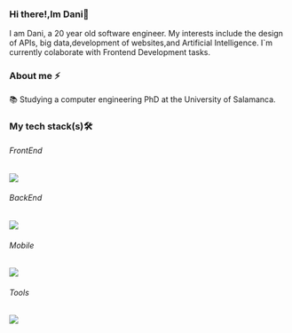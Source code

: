 ### Hi there!,Im Dani👋
I am Dani, a 20 year old software engineer. My interests include the design of APIs, big data,development of websites,and Artificial Intelligence.
I`m currently colaborate with Frontend Development tasks.
### About me ⚡
📚 Studying a computer engineering PhD at the University of Salamanca.
### My tech stack(s)🛠
<p align="center">
  <h6>FrontEnd</h6>
  <a href="https://skillicons.dev">
    <img src="https://skillicons.dev/icons?i=vuejs,html,css,react,nodejs,typescript,js" />
  </a>
</p>
<p align="center">
  <h6>BackEnd</h6>
  <a href="https://skillicons.dev">
    <img src="https://skillicons.dev/icons?i=express,python,java,postgres,mongodb" />
  </a>
</p>
<p align="center">
  <h6>Mobile</h6>
  <a href="https://skillicons.dev">
    <img src="https://skillicons.dev/icons?i=swift" />
  </a>
</p>
<p align="center">
  <h6>Tools</h6>
  <a href="https://skillicons.dev">
    <img src="https://skillicons.dev/icons?i=git,github,gitlab,docker" />
  </a>
</p>
<!--
**danimulas/danimulas** is a ✨ _special_ ✨ repository because its `README.md` (this file) appears on your GitHub profile.

Here are some ideas to get you started:

- 🔭 I’m currently working on ...
- 🌱 I’m currently learning ...
- 👯 I’m looking to collaborate on ...
- 🤔 I’m looking for help with ...
- 💬 Ask me about ...
- 📫 How to reach me: ...
- 😄 Pronouns: ...
- ⚡ Fun fact: ...
-->
